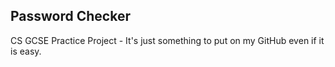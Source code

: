 ## Password Checker
CS GCSE Practice Project - It's just something to put on my GitHub even if it is easy.
